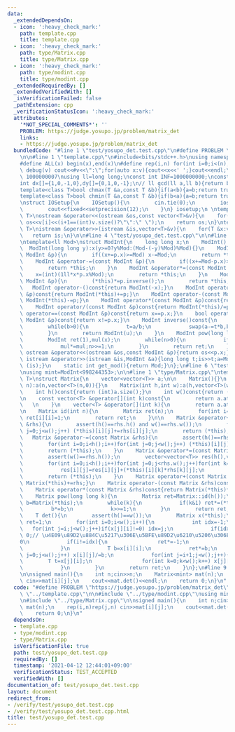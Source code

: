 ```yaml
---
data:
  _extendedDependsOn:
  - icon: ':heavy_check_mark:'
    path: template.cpp
    title: template.cpp
  - icon: ':heavy_check_mark:'
    path: type/Matrix.cpp
    title: type/Matrix.cpp
  - icon: ':heavy_check_mark:'
    path: type/modint.cpp
    title: type/modint.cpp
  _extendedRequiredBy: []
  _extendedVerifiedWith: []
  _isVerificationFailed: false
  _pathExtension: cpp
  _verificationStatusIcon: ':heavy_check_mark:'
  attributes:
    '*NOT_SPECIAL_COMMENTS*': ''
    PROBLEM: https://judge.yosupo.jp/problem/matrix_det
    links:
    - https://judge.yosupo.jp/problem/matrix_det
  bundledCode: "#line 1 \"test/yosupo_det.test.cpp\"\n#define PROBLEM \"https://judge.yosupo.jp/problem/matrix_det\"\
    \n\n#line 1 \"template.cpp\"\n#include<bits/stdc++.h>\nusing namespace std;\n\
    #define ALL(x) begin(x),end(x)\n#define rep(i,n) for(int i=0;i<(n);i++)\n#define\
    \ debug(v) cout<<#v<<\":\";for(auto x:v){cout<<x<<' ';}cout<<endl;\n#define mod\
    \ 1000000007\nusing ll=long long;\nconst int INF=1000000000;\nconst ll LINF=1001002003004005006ll;\n\
    int dx[]={1,0,-1,0},dy[]={0,1,0,-1};\n// ll gcd(ll a,ll b){return b?gcd(b,a%b):a;}\n\
    template<class T>bool chmax(T &a,const T &b){if(a<b){a=b;return true;}return false;}\n\
    template<class T>bool chmin(T &a,const T &b){if(b<a){a=b;return true;}return false;}\n\
    \nstruct IOSetup{\n    IOSetup(){\n        cin.tie(0);\n        ios::sync_with_stdio(0);\n\
    \        cout<<fixed<<setprecision(12);\n    }\n} iosetup;\n \ntemplate<typename\
    \ T>\nostream &operator<<(ostream &os,const vector<T>&v){\n    for(int i=0;i<(int)v.size();i++)\
    \ os<<v[i]<<(i+1==(int)v.size()?\"\":\" \");\n    return os;\n}\ntemplate<typename\
    \ T>\nistream &operator>>(istream &is,vector<T>&v){\n    for(T &x:v)is>>x;\n \
    \   return is;\n}\n\n#line 4 \"test/yosupo_det.test.cpp\"\n\n#line 1 \"type/modint.cpp\"\
    \ntemplate<ll Mod>\nstruct ModInt{\n    long long x;\n    ModInt():x(0){}\n  \
    \  ModInt(long long y):x(y>=0?y%Mod:(Mod-(-y)%Mod)%Mod){}\n    ModInt &operator+=(const\
    \ ModInt &p){\n        if((x+=p.x)>=Mod) x-=Mod;\n        return *this;\n    }\n\
    \    ModInt &operator-=(const ModInt &p){\n        if((x+=Mod-p.x)>=Mod)x-=Mod;\n\
    \        return *this;\n    }\n    ModInt &operator*=(const ModInt &p){\n    \
    \    x=(int)(1ll*x*p.x%Mod);\n        return *this;\n    }\n    ModInt &operator/=(const\
    \ ModInt &p){\n        (*this)*=p.inverse();\n        return *this;\n    }\n \
    \   ModInt operator-()const{return ModInt(-x);}\n    ModInt operator+(const ModInt\
    \ &p)const{return ModInt(*this)+=p;}\n    ModInt operator-(const ModInt &p)const{return\
    \ ModInt(*this)-=p;}\n    ModInt operator*(const ModInt &p)const{return ModInt(*this)*=p;}\n\
    \    ModInt operator/(const ModInt &p)const{return ModInt(*this)/=p;}\n    bool\
    \ operator==(const ModInt &p)const{return x==p.x;}\n    bool operator!=(const\
    \ ModInt &p)const{return x!=p.x;}\n    ModInt inverse()const{\n        int a=x,b=Mod,u=1,v=0,t;\n\
    \        while(b>0){\n            t=a/b;\n            swap(a-=t*b,b);swap(u-=t*v,v);\n\
    \        }\n        return ModInt(u);\n    }\n    ModInt pow(long long n)const{\n\
    \        ModInt ret(1),mul(x);\n        while(n>0){\n            if(n&1) ret*=mul;\n\
    \            mul*=mul;n>>=1;\n        }\n        return ret;\n    }\n    friend\
    \ ostream &operator<<(ostream &os,const ModInt &p){return os<<p.x;}\n    friend\
    \ istream &operator>>(istream &is,ModInt &a){long long t;is>>t;a=ModInt<Mod>(t);return\
    \ (is);}\n    static int get_mod(){return Mod;}\n};\n#line 6 \"test/yosupo_det.test.cpp\"\
    \nusing mint=ModInt<998244353>;\n\n#line 1 \"type/Matrix.cpp\"\ntemplate<typename\
    \ T>\nstruct Matrix{\n    vector<vector<T>> a;\n\n    Matrix(){}\n    Matrix(int\
    \ n):a(n,vector<T>(n,0)){}\n    Matrix(int h,int w):a(h,vector<T>(w,0)){}\n\n\
    \    int h()const{return (int)a.size();}\n    int w()const{return (int)a[0].size();}\n\
    \n    const vector<T> &operator[](int k)const{\n        return a.at(k);// reference\
    \   \n    }\n    vector<T> &operator[](int k){\n        return a.at(k);\n    }\n\
    \n    Matrix id(int n){\n        Matrix ret(n);\n        for(int i=0;i<n;i++)\
    \ ret[i][i]=1;\n        return ret;\n    }\n\n    Matrix &operator+=(const Matrix\
    \ &rhs){\n        assert(h()==rhs.h() and w()==rhs.w());\n        for(int i=0;i<h();i++)for(int\
    \ j=0;j<w();j++) (*this)[i][j]+=rhs[i][j];\n        return (*this);\n    }\n \
    \   Matrix &operator-=(const Matrix &rhs){\n        assert(h()==rhs.h() and w()==rhs.w());\n\
    \        for(int i=0;i<h();i++)for(int j=0;j<w();j++) (*this)[i][j]-=rhs[i][j];\n\
    \        return (*this);\n    }\n    Matrix &operator*=(const Matrix &rhs){\n\
    \        assert(w()==rhs.h());\n        vector<vector<T>> res(h(),vector<T>(rhs.w()));\n\
    \        for(int i=0;i<h();i++)for(int j=0;j<rhs.w();j++)for(int k=0;k<w();k++)\n\
    \            res[i][j]=res[i][j]+(*this)[i][k]*rhs[k][j];\n        swap(a,res);\n\
    \        return (*this);\n    }\n    Matrix operator+(const Matrix &rhs)const{return\
    \ Matrix(*this)+=rhs;}\n    Matrix operator-(const Matrix &rhs)const{return Matrix(*this)-=rhs;}\n\
    \    Matrix operator*(const Matrix &rhs)const{return Matrix(*this)*=rhs;}\n\n\
    \    Matrix pow(long long k){\n        Matrix ret=Matrix::id(h());\n        Matrix\
    \ b=Matrix(*this);\n        while(k){\n            if(k&1) ret*=(*this);\n   \
    \         b*=b;\n            k>>=1;\n        }\n        return ret;\n    }\n\n\
    \    T det(){\n        assert(h()==w());\n        Matrix x(*this);\n        T\
    \ ret=1;\n        for(int i=0;i<w();i++){\n            int idx=-1;\n         \
    \   for(int j=i;j<w();j++)if(x[j][i]!=0) idx=j;\n            if(idx==-1) return\
    \ 0;// \u4E09\u89D2\u884C\u5217\u306E\u5BFE\u89D2\u6210\u5206\u306E1\u3064\u304C\
    0\n            if(i!=idx){\n                ret*=-1;\n                swap(x[i],x[idx]);\n\
    \            }\n            T b=x[i][i];\n            ret*=b;\n            for(int\
    \ j=0;j<w();j++) x[i][j]/=b;\n            for(int j=i+1;j<w();j++){\n        \
    \        T t=x[j][i];\n                for(int k=0;k<w();k++) x[j][k]-=x[i][k]*t;\n\
    \            }\n        }\n        return ret;\n    }\n};\n#line 9 \"test/yosupo_det.test.cpp\"\
    \n\nsigned main(){\n    int n;cin>>n;\n    Matrix<mint> mat(n);\n    rep(i,n)rep(j,n)\
    \ cin>>mat[i][j];\n    cout<<mat.det()<<endl;\n    return 0;\n}\n"
  code: "#define PROBLEM \"https://judge.yosupo.jp/problem/matrix_det\"\n\n#include\
    \ \"../template.cpp\"\n\n#include \"../type/modint.cpp\"\nusing mint=ModInt<998244353>;\n\
    \n#include \"../type/Matrix.cpp\"\n\nsigned main(){\n    int n;cin>>n;\n    Matrix<mint>\
    \ mat(n);\n    rep(i,n)rep(j,n) cin>>mat[i][j];\n    cout<<mat.det()<<endl;\n\
    \    return 0;\n}\n"
  dependsOn:
  - template.cpp
  - type/modint.cpp
  - type/Matrix.cpp
  isVerificationFile: true
  path: test/yosupo_det.test.cpp
  requiredBy: []
  timestamp: '2021-04-12 12:44:01+09:00'
  verificationStatus: TEST_ACCEPTED
  verifiedWith: []
documentation_of: test/yosupo_det.test.cpp
layout: document
redirect_from:
- /verify/test/yosupo_det.test.cpp
- /verify/test/yosupo_det.test.cpp.html
title: test/yosupo_det.test.cpp
---
```


